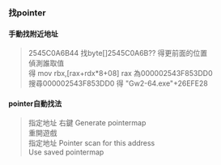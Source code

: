 ### 找pointer
#### 手動找附近地址
> 2545C0A6B44 找byte[]2545C0A6B?? 得更前面的位置  
> 偵測誰取值  
> 得  mov rbx,[rax+rdx*8+08] rax 為000002543F853DD0  
> 搜尋000002543F853DD0 得 "Gw2-64.exe"+26EFE28  
#### pointer自動找法
> 指定地址 右鍵 Generate pointermap  
>重開遊戲  
> 指定地址 Pointer scan for this address  
> Use saved pointermap
